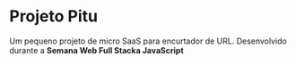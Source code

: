 # Projeto Pitu
Um pequeno projeto de micro SaaS para encurtador de URL.
Desenvolvido durante a **Semana Web Full Stacka JavaScript**
